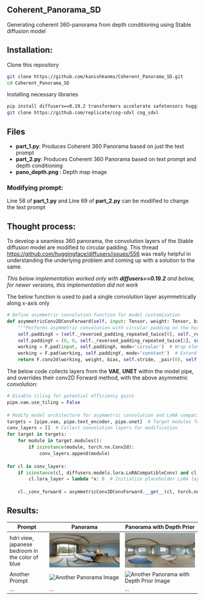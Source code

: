 ## Coherent_Panorama_SD
Generating coherent 360-panorama from depth conditioning using Stable diffusion model

## Installation:

Clone this repository

```bash
git clone https://github.com/kanishkanms/Coherent_Panorama_SD.git
cd Coherent_Panorama_SD
```

Installing necessary libraries

```bash
pip install diffusers==0.19.2 transformers accelerate safetensors huggingface_hub
git clone https://github.com/replicate/cog-sdxl cog_sdxl
```

## Files

- **part_1.py**: Produces Coherent 360 Panorama based on just the text prompt
- **part_2.py**: Produces Coherent 360 Panorama based on text prompt and depth conditioning
- **pano_depth.png** : Depth map image

### Modifying prompt:

Line 58 of **part_1.py** and Line 69 of **part_2.py** can be modified to change the text prompt

## Thought process:

To develop a seamless 360 panorama, the convolution layers of the Stable diffusion model are modified to circular padding. 
This thread https://github.com/huggingface/diffusers/issues/556 was really helpful in understanding the underlying problem and coming up with a solution to the same.

*This below implementation worked only with **diffusers==0.19.2** and below, for newer versions, this implementation did not work*

The below function is used to pad a single convolution layer asymmetrically along x-axis only
```python
# Define asymmetric convolution function for model customization
def asymmetricConv2DConvForward(self, input: Tensor, weight: Tensor, bias: Optional[Tensor]):
    """Performs asymmetric convolution with circular padding on the horizontal axis."""
    self.paddingX = (self._reversed_padding_repeated_twice[0], self._reversed_padding_repeated_twice[1], 0, 0)
    self.paddingY = (0, 0, self._reversed_padding_repeated_twice[2], self._reversed_padding_repeated_twice[3])
    working = F.pad(input, self.paddingX, mode='circular')  # Wrap elements around horizontally
    working = F.pad(working, self.paddingY, mode='constant')  # Extend edges vertically
    return F.conv2d(working, weight, bias, self.stride, _pair(0), self.dilation, self.groups)
```

The below code collects layers from the **VAE**, **UNET** within the model pipe, and overrides their conv2D Forward method, with the above asymmetric convolution:

```Python
# Disable tiling for potential efficiency gains
pipe.vae.use_tiling = False

# Modify model architecture for asymmetric convolution and LoRA compatibility
targets = [pipe.vae, pipe.text_encoder, pipe.unet]  # Target modules for modification
conv_layers = []  # Collect convolution layers for modification
for target in targets:
    for module in target.modules():
        if isinstance(module, torch.nn.Conv2d):
            conv_layers.append(module)

for cl in conv_layers:
    if isinstance(cl, diffusers.models.lora.LoRACompatibleConv) and cl.lora_layer is None:
        cl.lora_layer = lambda *x: 0  # Initialize placeholder LoRA layer if needed

    cl._conv_forward = asymmetricConv2DConvForward.__get__(cl, torch.nn.Conv2d)  # Replace forward method
```

## Results:

| Prompt | Panorama | Panorama with Depth Prior |
|--------|----------|---------------------------|
| hdri view, japanese bedroom in the color of blue | ![Panorama Image](output_images/1.png) | ![Panorama with Depth Prior Image](output_images/1_depth.png) |
| Another Prompt | ![Another Panorama Image](path/to/another_panorama_image.jpg) | ![Another Panorama with Depth Prior Image](path/to/another_panorama_depth_prior_image.jpg) |
| ...    | ...      | ...                       |

